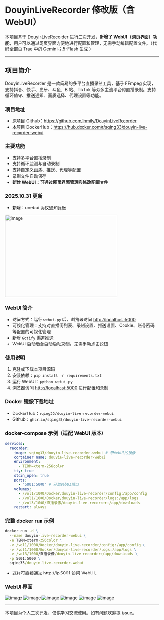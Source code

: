 # DouyinLiveRecorder 修改版（含 WebUI）

本项目基于 DouyinLiveRecorder 进行二次开发，**新增了 WebUI（网页界面）功能**，用户可以通过网页界面方便地进行配置和管理，无需手动编辑配置文件。（代码全部由 Trae 中的 Gemini-2.5-Flash 生成 ）

---

## 项目简介

DouyinLiveRecorder 是一款简易的多平台直播录制工具，基于 FFmpeg 实现，支持抖音、快手、虎牙、斗鱼、B 站、TikTok 等众多主流平台的直播录制。支持循环值守、推送通知、画质选择、代理设置等功能。

### 项目地址

- 原项目 Github：https://github.com/ihmily/DouyinLiveRecorder
- 本项目 DockerHub：https://hub.docker.com/r/sqing33/douyin-live-recorder-webui

### 主要功能

- 支持多平台直播录制
- 支持循环监测与自动录制
- 支持自定义画质、推送、代理等配置
- 录制文件自动保存
- **新增 WebUI：可通过网页界面管理和修改配置文件**

### 2025.10.31 更新

- **新增**：onebot 协议通知推送

<img width="367" height="268" alt="image" src="https://github.com/user-attachments/assets/6ba3f5aa-b33f-4f7e-b898-e488a6070c58" />


### WebUI 简介

- 访问方式：运行 `webui.py` 后，浏览器访问 [http://localhost:5000](http://localhost:5000)
- 可视化管理：支持对直播间列表、录制设置、推送设置、Cookie、账号密码等配置的可视化管理
- 新增 `Gotify` 渠道推送
- WebUI 启动后会自动启动录制，无需手动点击按钮

### 使用说明

1. 克隆或下载本项目源码
2. 安装依赖：`pip install -r requirements.txt`
3. 运行 WebUI：`python webui.py`
4. 浏览器访问 [http://localhost:5000](http://localhost:5000) 进行配置和录制

### Docker 镜像下载地址

- DockerHub：`sqing33/douyin-live-recorder-webui`
- Github：`ghcr.io/sqing33/douyin-live-recorder-webui`

### docker-compose 示例（适配 WebUI 版本）

```yaml
services:
  recorder:
    image: sqing33/douyin-live-recorder-webui # 带WebUI的镜像
    container_name: douyin-live-recorder-webui
    environment:
      - TERM=xterm-256color
    tty: true
    stdin_open: true
    ports:
      - "5001:5000" # 开放WebUI端口
    volumes:
      - /vol1/1000/Docker/douyin-live-recorder/config:/app/config
      - /vol1/1000/Docker/douyin-live-recorder/logs:/app/logs
      - /vol3/1000/直播录像/douyin-live-recorder:/app/downloads
    restart: always
```

### 完整 docker run 示例

```cmd
docker run -d \
  --name douyin-live-recorder-webui \
  -e TERM=xterm-256color \
  -v /vol1/1000/Docker/douyin-live-recorder/config:/app/config \
  -v /vol1/1000/Docker/douyin-live-recorder/logs:/app/logs \
  -v /vol3/1000/直播录像/douyin-live-recorder:/app/downloads \
  -p 5001:5000 \
  sqing33/douyin-live-recorder-webui
```

- 这样可直接通过 http://ip:5001 访问 WebUI。

### WebUI 界面

![image](https://github.com/user-attachments/assets/ba5bebda-8276-4b54-888c-a20c4ce160a8)
![image](https://github.com/user-attachments/assets/b206051a-79f1-4b89-a581-1e764970dd59)
![image](https://github.com/user-attachments/assets/73a4bc56-b72a-46d2-be9c-8bbff8a21d53)
![image](https://github.com/user-attachments/assets/9bcb0a54-cb94-401e-9394-640266c72ad5)
![image](https://github.com/user-attachments/assets/87673fe8-4173-423f-bb1d-04beb9a01ba4)
![image](https://github.com/user-attachments/assets/ab89e902-6bc8-4e46-bac8-2c02f34d1934)


---

本项目为个人二次开发，仅供学习交流使用。如有问题欢迎提 issue。
